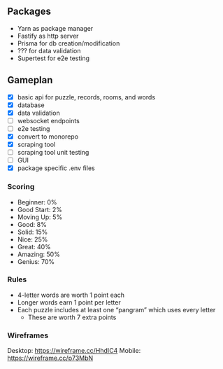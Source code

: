 ## Packages
- Yarn as package manager
- Fastify as http server
- Prisma for db creation/modification
- ??? for data validation
- Supertest for e2e testing

## Gameplan
- [x] basic api for puzzle, records, rooms, and words
- [x] database
- [x] data validation
- [ ] websocket endpoints
- [ ] e2e testing
- [x] convert to monorepo
- [x] scraping tool
- [ ] scraping tool unit testing
- [ ] GUI
- [x] package specific .env files

### Scoring
- Beginner: 0%
- Good Start: 2%
- Moving Up: 5%
- Good: 8%
- Solid: 15%
- Nice: 25%
- Great: 40%
- Amazing: 50%
- Genius: 70%

### Rules
- 4-letter words are worth 1 point each
- Longer words earn 1 point per letter
- Each puzzle includes at least one “pangram” which uses every letter
  - These are worth 7 extra points

### Wireframes
Desktop: https://wireframe.cc/HhdIC4
Mobile: https://wireframe.cc/p73MbN